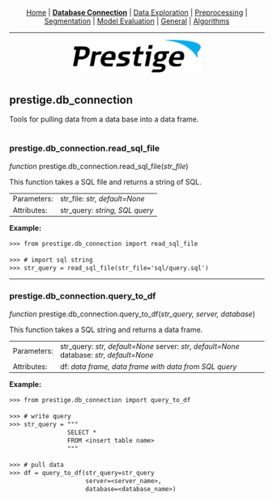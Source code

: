 <p align="center">
	<a href="../README.md">Home</a> | <b><a href="db_connection.md">Database Connection</a></b> | <a href="data_exploration.md">Data Exploration</a> | <a href="preprocessing.md">Preprocessing</a> | <a href="segmentation.md">Segmentation</a> | <a href="model_eval.md">Model Evaluation</a> | <a href="general.md">General</a> | <a href="algorithms.md">Algorithms</a>
</p>

---

<p align="center"><img src="../img/prestige_logo.png" alt="Prestige logo" width=50% height=50% /></p>

#

<a name="database connection"></a><h2>prestige.db_connection</h2>

<p>Tools for pulling data from a data base into a data frame.</p>

#

<h3>prestige.db_connection.read_sql_file</h3>

<p><i>function</i> prestige.db_connection.read_sql_file(<i>str_file</i>)</p>

<p>This function takes a SQL file and returns a string of SQL.</p>

<table>
	<tr>
		<td>Parameters:</td>
		<td>str_file: <i>str, default=None</i>
	</tr>
	<tr>
		<td>Attributes:</td>
		<td>str_query: <i>string, SQL query</i>
</table>

<p><b>Example:</b></p>

```
>>> from prestige.db_connection import read_sql_file

>>> # import sql string
>>> str_query = read_sql_file(str_file='sql/query.sql')
```

---

<h3>prestige.db_connection.query_to_df</h3>

<p><i>function</i> prestige.db_connection.query_to_df(<i>str_query, server, database</i>)</p>

<p>This function takes a SQL string and returns a data frame.</p>

<table>
	<tr>
		<td>Parameters:</td>
		<td>str_query: <i>str, default=None</i>
			server: <i>str, default=None</i>
			database: <i>str, default=None</i>
	</tr>
	<tr>
		<td>Attributes:</td>
		<td>df: <i>data frame, data frame with data from SQL query</i>
</table>

<p><b>Example:</b></p>

```
>>> from prestige.db_connection import query_to_df

>>> # write query
>>> str_query = """
                SELECT *
                FROM <insert table name>
                """

>>> # pull data
>>> df = query_to_df(str_query=str_query
                     server=<server_name>,
                     database=<database_name>)
```


